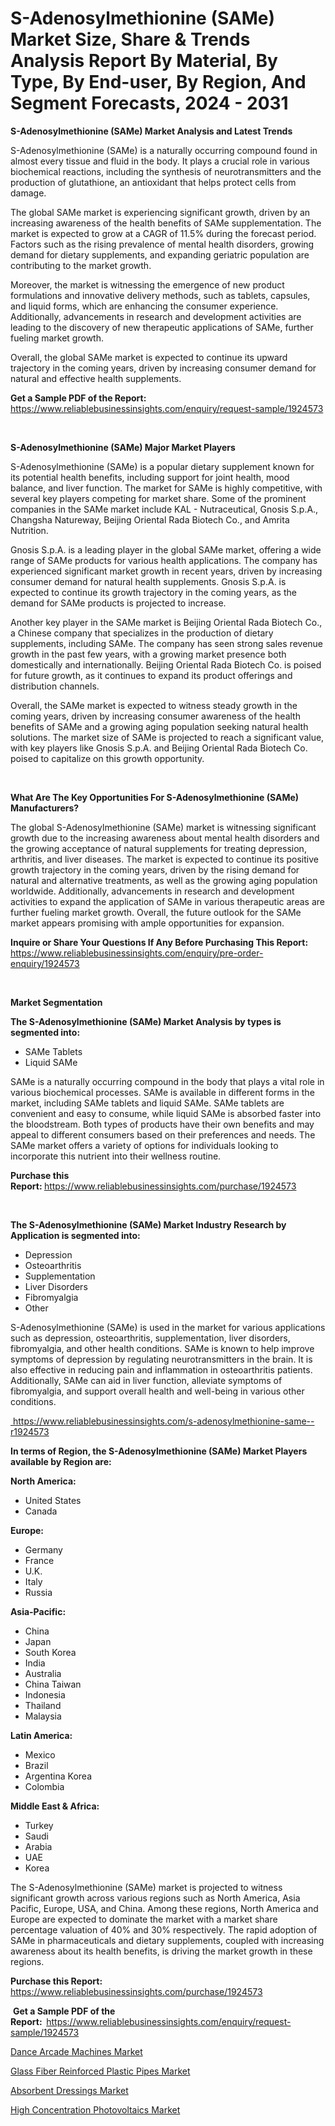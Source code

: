 <p><h1>S-Adenosylmethionine (SAMe) Market Size, Share & Trends Analysis Report By Material, By Type, By End-user, By Region, And Segment Forecasts, 2024 - 2031</h1></p><p><strong>S-Adenosylmethionine (SAMe) Market Analysis and Latest Trends</strong></p>
<p><p>S-Adenosylmethionine (SAMe) is a naturally occurring compound found in almost every tissue and fluid in the body. It plays a crucial role in various biochemical reactions, including the synthesis of neurotransmitters and the production of glutathione, an antioxidant that helps protect cells from damage.</p><p>The global SAMe market is experiencing significant growth, driven by an increasing awareness of the health benefits of SAMe supplementation. The market is expected to grow at a CAGR of 11.5% during the forecast period. Factors such as the rising prevalence of mental health disorders, growing demand for dietary supplements, and expanding geriatric population are contributing to the market growth.</p><p>Moreover, the market is witnessing the emergence of new product formulations and innovative delivery methods, such as tablets, capsules, and liquid forms, which are enhancing the consumer experience. Additionally, advancements in research and development activities are leading to the discovery of new therapeutic applications of SAMe, further fueling market growth.</p><p>Overall, the global SAMe market is expected to continue its upward trajectory in the coming years, driven by increasing consumer demand for natural and effective health supplements.</p></p>
<p><strong>Get a Sample PDF of the Report:&nbsp;</strong> <a href="https://www.reliablebusinessinsights.com/enquiry/request-sample/1924573">https://www.reliablebusinessinsights.com/enquiry/request-sample/1924573</a></p>
<p>&nbsp;</p>
<p><strong>S-Adenosylmethionine (SAMe) Major Market Players</strong></p>
<p><p>S-Adenosylmethionine (SAMe) is a popular dietary supplement known for its potential health benefits, including support for joint health, mood balance, and liver function. The market for SAMe is highly competitive, with several key players competing for market share. Some of the prominent companies in the SAMe market include KAL - Nutraceutical, Gnosis S.p.A., Changsha Natureway, Beijing Oriental Rada Biotech Co., and Amrita Nutrition.</p><p>Gnosis S.p.A. is a leading player in the global SAMe market, offering a wide range of SAMe products for various health applications. The company has experienced significant market growth in recent years, driven by increasing consumer demand for natural health supplements. Gnosis S.p.A. is expected to continue its growth trajectory in the coming years, as the demand for SAMe products is projected to increase.</p><p>Another key player in the SAMe market is Beijing Oriental Rada Biotech Co., a Chinese company that specializes in the production of dietary supplements, including SAMe. The company has seen strong sales revenue growth in the past few years, with a growing market presence both domestically and internationally. Beijing Oriental Rada Biotech Co. is poised for future growth, as it continues to expand its product offerings and distribution channels.</p><p>Overall, the SAMe market is expected to witness steady growth in the coming years, driven by increasing consumer awareness of the health benefits of SAMe and a growing aging population seeking natural health solutions. The market size of SAMe is projected to reach a significant value, with key players like Gnosis S.p.A. and Beijing Oriental Rada Biotech Co. poised to capitalize on this growth opportunity.</p></p>
<p>&nbsp;</p>
<p><strong>What Are The Key Opportunities For S-Adenosylmethionine (SAMe) Manufacturers?</strong></p>
<p><p>The global S-Adenosylmethionine (SAMe) market is witnessing significant growth due to the increasing awareness about mental health disorders and the growing acceptance of natural supplements for treating depression, arthritis, and liver diseases. The market is expected to continue its positive growth trajectory in the coming years, driven by the rising demand for natural and alternative treatments, as well as the growing aging population worldwide. Additionally, advancements in research and development activities to expand the application of SAMe in various therapeutic areas are further fueling market growth. Overall, the future outlook for the SAMe market appears promising with ample opportunities for expansion.</p></p>
<p><strong>Inquire or Share Your Questions If Any Before Purchasing This Report:</strong> <a href="https://www.reliablebusinessinsights.com/enquiry/pre-order-enquiry/1924573">https://www.reliablebusinessinsights.com/enquiry/pre-order-enquiry/1924573</a></p>
<p>&nbsp;</p>
<p><strong>Market Segmentation</strong></p>
<p><strong>The S-Adenosylmethionine (SAMe) Market Analysis by types is segmented into:</strong></p>
<p><ul><li>SAMe Tablets</li><li>Liquid SAMe</li></ul></p>
<p><p>SAMe is a naturally occurring compound in the body that plays a vital role in various biochemical processes. SAMe is available in different forms in the market, including SAMe tablets and liquid SAMe. SAMe tablets are convenient and easy to consume, while liquid SAMe is absorbed faster into the bloodstream. Both types of products have their own benefits and may appeal to different consumers based on their preferences and needs. The SAMe market offers a variety of options for individuals looking to incorporate this nutrient into their wellness routine.</p></p>
<p><strong>Purchase this Report:&nbsp;</strong><a href="https://www.reliablebusinessinsights.com/purchase/1924573">https://www.reliablebusinessinsights.com/purchase/1924573</a></p>
<p>&nbsp;</p>
<p><strong>The S-Adenosylmethionine (SAMe) Market Industry Research by Application is segmented into:</strong></p>
<p><ul><li>Depression</li><li>Osteoarthritis</li><li>Supplementation</li><li>Liver Disorders</li><li>Fibromyalgia</li><li>Other</li></ul></p>
<p><p>S-Adenosylmethionine (SAMe) is used in the market for various applications such as depression, osteoarthritis, supplementation, liver disorders, fibromyalgia, and other health conditions. SAMe is known to help improve symptoms of depression by regulating neurotransmitters in the brain. It is also effective in reducing pain and inflammation in osteoarthritis patients. Additionally, SAMe can aid in liver function, alleviate symptoms of fibromyalgia, and support overall health and well-being in various other conditions.</p></p>
<p><a href="https://www.reliablebusinessinsights.com/s-adenosylmethionine-same--r1924573">&nbsp;https://www.reliablebusinessinsights.com/s-adenosylmethionine-same--r1924573</a></p>
<p><strong>In terms of Region, the S-Adenosylmethionine (SAMe) Market Players available by Region are:</strong></p>
<p>
    <p> <strong> North America: </strong>
        <ul>
            <li>United States</li>
            <li>Canada</li>
        </ul>
        </p> 
    <p> <strong> Europe: </strong>
        <ul>
            <li>Germany</li>
            <li>France</li>
            <li>U.K.</li>
            <li>Italy</li>
            <li>Russia</li>
        </ul>
        </p> 
    <p> <strong> Asia-Pacific: </strong>
        <ul>
            <li>China</li>
            <li>Japan</li>
            <li>South Korea</li>
            <li>India</li>
            <li>Australia</li>
            <li>China Taiwan</li>
            <li>Indonesia</li>
            <li>Thailand</li>
            <li>Malaysia</li>
        </ul>
        </p> 
    <p> <strong> Latin America: </strong>
        <ul>
            <li>Mexico</li>
            <li>Brazil</li>
            <li>Argentina Korea</li>
            <li>Colombia</li>
        </ul>
        </p> 
    <p> <strong> Middle East & Africa: </strong>
        <ul>
            <li>Turkey</li>
            <li>Saudi</li>
            <li>Arabia</li>
            <li>UAE</li>
            <li>Korea</li>
        </ul>
    </p>
    </p>
<p><p>The S-Adenosylmethionine (SAMe) market is projected to witness significant growth across various regions such as North America, Asia Pacific, Europe, USA, and China. Among these regions, North America and Europe are expected to dominate the market with a market share percentage valuation of 40% and 30% respectively. The rapid adoption of SAMe in pharmaceuticals and dietary supplements, coupled with increasing awareness about its health benefits, is driving the market growth in these regions.</p></p>
<p><strong>Purchase this Report: </strong><a href="https://www.reliablebusinessinsights.com/purchase/1924573">https://www.reliablebusinessinsights.com/purchase/1924573</a></p>
<p>&nbsp;<strong>Get a Sample PDF of the Report:&nbsp;&nbsp;</strong><a href="https://www.reliablebusinessinsights.com/enquiry/request-sample/1924573">https://www.reliablebusinessinsights.com/enquiry/request-sample/1924573</a></p>
<p><strong></strong></p>
<p><p><a href="https://medium.com/@kathleenjacksond65/dance-arcade-machines-market-share-and-new-trends-analysis-by-its-type-application-end-use-and-5b14bbe171d6">Dance Arcade Machines Market</a></p><p><a href="https://medium.com/@alexander.bell98078/global-glass-fiber-reinforced-plastic-pipes-market-size-and-market-trends-analysis-by-regional-3a7e89a6e4de">Glass Fiber Reinforced Plastic Pipes Market</a></p><p><a href="https://github.com/avrinamou1/Market-Research-Report-List-1/blob/main/absorbent-dressings-market.md">Absorbent Dressings Market</a></p><p><a href="https://github.com/mackpencerus/Market-Research-Report-List-1/blob/main/high-concentration-photovoltaics-market.md">High Concentration Photovoltaics Market</a></p></p>